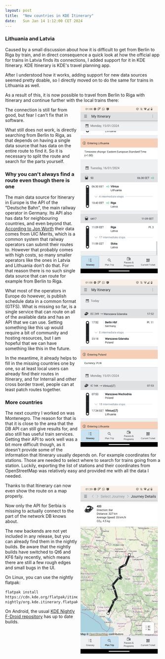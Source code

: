 ```yaml
---
layout: post
title:  "New countries in KDE Itinerary"
date:   Sun Jan 14 1:12:00 CET 2024
---
```


### Lithuania and Latvia

Caused by a small discussion about how it is difficult to get from Berlin to Riga by train,
and in direct consequence a quick look at how the official app for trains in Latvia finds its connections, I added support for it in KDE Itinerary.
KDE Itinerary is KDE's travel planning app.

After I understood how it works, adding support for new data sources seemed pretty doable, so I directly moved on to do the same for trains in Lithuania as well.

As a result of this, it is now possible to travel from Berlin to Riga with Itinerary and continue further with the local trains there:
<img width="250px" style="float: right; padding: 10px" alt="Screenshot of the second part, from Vilnius to Riga on the following day. Afterwards a local train to Sloka follows" src="/img/itinerary/part2.png">
<img width="250px" style="float: right;  padding: 10px" alt="Screenshot of the first part of the journey from Berlin Hauptbahnhof to Warszawa Gdanska using EC 249, and the next day continuing with IC 144 to Vilnius" src="/img/itinerary/part1.png">

The connection is still far from good, but fear I can't fix that in software.

What still does not work, is directly searching from Berlin to Riga, as that depends on having a single data source that has data on the entire route to find it.
So it is necessary to split the route and search for the parts yourself.

### Why you can't always find a route even though there is one

The main data source for Itinerary in Europe is the API of the "Deutsche Bahn", the main railway operator in Germany.
Its API also has data for neighbouring countries, and even beyond that.
[According to Jon Worth](https://jonworth.eu/how-to-actually-build-europe-wide-multimodal-public-transport-booking-platforms/) their data comes from UIC Merits, which is a common system that railway operators can submit their routes to.
However that probably comes with high costs, so many smaller operators like the ones in Latvia and Lithuania don't do that.
For that reason there is no such single data source that can route for example from Berlin to Riga.

What most of the operators in Europe do however, is publish schedule data in a common format (GTFS).
What is missing so far, is a single service that can route on all of the available data and has an API that we can use.
Setting something like this up would require a bit of community and hosting resources, but I am hopeful that we can have something like this in the future.

In the meantime, it already helps to fill in the missing countries one by one, so at least local users can already find their routes in Itinerary, and for Interrail and other cross border travel, people can at least patch routes together.

### More countries
The next country I worked on was Montenegro. The reason for that is that it is close to the area that the DB API can still give results for, and also still has useful train services.
Getting their API to work well was a bit more difficult though, as it doesn't provide some of the information that Itinerary usually depends on.
For example coordinates for stations. Those are needed to select where to search for trains going from a station.
Luckily, exporting the list of stations and their coordinates from OpenStreetMap was relatively easy and provided me with all the data I needed.

<img width="250px" style="float: right; padding: 10px" alt="A route from Belgrade Center to Podgorica, shown on a map by KDE Itinerary" src="/img/itinerary/montenegro.png">

Thanks to that Itinerary can now even show the route on a map properly.

Now only the API for Serbia is missing to actually connect to the part of the network DB knows about.

The new backends are not yet included in any release, but you can already find them in the nightly builds.
Be aware that the nightly builds have switched to Qt6 and KF6 faily recently, which means there are still a few rough edges and small bugs in the UI.

On Linux, you can use the nightly flatpak:
```
flatpak install https://cdn.kde.org/flatpak/itinerary-nightly/org.kde.itinerary.flatpakref
```

On Android, the usual [KDE Nightly F-Droid repository](https://community.kde.org/Android/F-Droid#KDE_F-Droid_Nightly_Build_Repository) has up to date builds.
